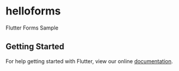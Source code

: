 # helloforms

Flutter Forms Sample

## Getting Started

For help getting started with Flutter, view our online
[documentation](https://flutter.io/).
